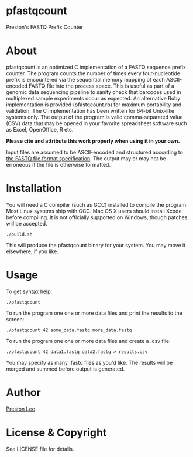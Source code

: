 # pfastqcount #

Preston's FASTQ Prefix Counter

# About #

pfastqcount is an optimized C implementation of a FASTQ sequence prefix counter. The program counts the number of times every four-nucleotide prefix is encountered via the sequential memory mapping of each ASCII-encoded FASTQ file into the process space. This is useful as part of a genomic data sequencing pipeline to sanity check that barcodes used in multiplexed sample experiments occur as expected. An alternative Ruby implementation is provided (pfastqcount.rb) for maximum portability and validation. The C implementation has been written for 64-bit Unix-like systems only. The output of the program is valid comma-separated value (CSV) data that may be opened in your favorite spreadsheet software such as Excel, OpenOffice, R etc.

**Please cite and attribute this work properly when using it in your own.**

Input files are assumed to be ASCII-encoded and structured according to [the FASTQ file format specification](http://maq.sourceforge.net/fastq.shtml). The output may or may not be erroneous if the file is otherwise formatted.

# Installation #

You will need a C compiler (such as GCC) installed to compile the program. Most Linux systems ship with GCC. Mac OS X users should install Xcode before compiling. It is not officially supported on Windows, though patches will be accepted.

	./build.sh

This will produce the pfastqcount binary for your system. You may move it elsewhere, if you like.

# Usage #

To get syntax help:

	./pfastqcount
	
To run the program one one or more data files and print the results to the screen:

	./pfastqcount 42 some_data.fastq more_data.fastq

To run the program one one or more data files and create a .csv file:

	./pfastqcount 42 data1.fastq data2.fastq > results.csv

You may specify as many .fastq files as you'd like. The results will be merged and summed before output is generated.

# Author #

[Preston Lee](http://prestonlee.com)

# License & Copyright #

See LICENSE file for details.
